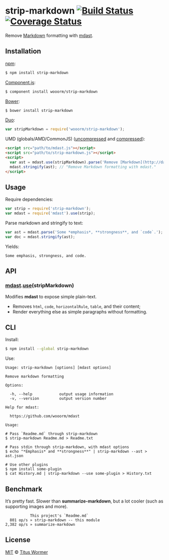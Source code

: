# strip-markdown [![Build Status](https://img.shields.io/travis/wooorm/strip-markdown.svg?style=flat)](https://travis-ci.org/wooorm/strip-markdown) [![Coverage Status](https://img.shields.io/coveralls/wooorm/strip-markdown.svg?style=flat)](https://coveralls.io/r/wooorm/strip-markdown?branch=master)

Remove [Markdown](http://daringfireball.net/projects/markdown/syntax) formatting with [mdast](https://github.com/wooorm/mdast).

## Installation

[npm](https://docs.npmjs.com/cli/install):

```bash
$ npm install strip-markdown
```

[Component.js](https://github.com/componentjs/component):

```bash
$ component install wooorm/strip-markdown
```

[Bower](http://bower.io/#install-packages):

```bash
$ bower install strip-markdown
```

[Duo](http://duojs.org/#getting-started):

```javascript
var stripMarkdown = require('wooorm/strip-markdown');
```

UMD (globals/AMD/CommonJS) ([uncompressed](strip-markdown.js) and [compressed](strip-markdown.min.js)):

```html
<script src="path/to/mdast.js"></script>
<script src="path/to/strip-markdown.js"></script>
<script>
  var ast = mdast.use(stripMarkdown).parse('Remove [Markdown](http://daringfireball.net/projects/markdown/syntax) formatting with [mdast](https://github.com/wooorm/mdast).');
  mdast.stringify(ast); // "Remove Markdown formatting with mdast."
</script>
```

## Usage

Require dependencies:

```javascript
var strip = require('strip-markdown');
var mdast = require('mdast').use(strip);
```

Parse markdown and stringify to text:

```javascript
var ast = mdast.parse('Some *emphasis*, **strongness**, and `code`.');
var doc = mdast.stringify(ast);
```

Yields:

```text
Some emphasis, strongness, and code.
```

## API

### [mdast](https://github.com/wooorm/mdast#api).[use](https://github.com/wooorm/mdast#mdastuseplugin)\(stripMarkdown\)

Modifies **mdast** to expose simple plain-text.

- Removes `html`, `code`, `horizontalRule`, `table`, and their content;
- Render everything else as simple paragraphs without formatting.

## CLI

Install:

```bash
$ npm install --global strip-markdown
```

Use:

```text
Usage: strip-markdown [options] [mdast options]

Remove markdown formatting

Options:

  -h, --help            output usage information
  -v, --version         output version number

Help for mdast:

  https://github.com/wooorm/mdast

Usage:

# Pass `Readme.md` through strip-markdown
$ strip-markdown Readme.md > Readme.txt

# Pass stdin through strip-markdown, with mdast options
$ echo "*Emphasis* and **strongness**" | strip-markdown --ast > ast.json

# Use other plugins
$ npm install some-plugin
$ cat History.md | strip-markdown --use some-plugin > History.txt
```

## Benchmark

It’s pretty fast. Slower than **summarize-markdown**, but a lot cooler (such as supporting images and more).

```text
           This project's `Readme.md`
  801 op/s » strip-markdown -- this module
2,382 op/s » summarize-markdown
```

## License

[MIT](LICENSE) © [Titus Wormer](http://wooorm.com)
